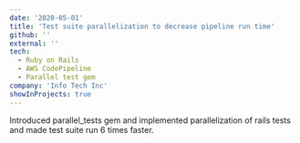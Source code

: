 ```yaml
---
date: '2020-05-01'
title: 'Test suite parallelization to decrease pipeline run time'
github: ''
external: ''
tech:
  - Ruby on Rails
  - AWS CodePipeline
  - Parallel test gem
company: 'Info Tech Inc'
showInProjects: true
---
```


Introduced parallel_tests gem and implemented parallelization of rails tests and made test suite run 6 times faster.
